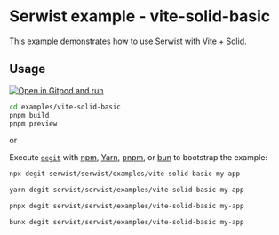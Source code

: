 # Serwist example - vite-solid-basic

This example demonstrates how to use Serwist with Vite + Solid.

## Usage

[![Open in Gitpod and run](https://img.shields.io/badge/Open%20In-Gitpod.io-%231966D2?style=for-the-badge&logo=gitpod)](https://gitpod.io/#https://github.com/serwist/serwist/)

```bash
cd examples/vite-solid-basic
pnpm build
pnpm preview
```

or

Execute [`degit`](https://github.com/Rich-Harris/degit) with [npm](https://docs.npmjs.com/cli/init), [Yarn](https://yarnpkg.com/lang/en/docs/cli/create/), [pnpm](https://pnpm.io), or [bun](https://bun.sh) to bootstrap the example:

```bash
npx degit serwist/serwist/examples/vite-solid-basic my-app
```

```bash
yarn degit serwist/serwist/examples/vite-solid-basic my-app
```

```bash
pnpx degit serwist/serwist/examples/vite-solid-basic my-app
```

```bash
bunx degit serwist/serwist/examples/vite-solid-basic my-app
```
